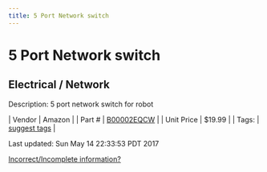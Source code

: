 ```yaml
---
title: 5 Port Network switch
---
```


# 5 Port Network switch
## Electrical / Network
Description: 	5 port network switch for robot 

| Vendor | Amazon | 
| Part # | [B00002EQCW](http://www.amazon.com/NETGEAR-ProSAFE-FS105NA-5-Port-Ethernet/dp/B00002EQCW?ie=UTF8&*Version*=1&*entries*=0) | 
| Unit Price | $19.99 | 
| Tags: | [suggest tags](https://docs.google.com/forms/d/e/1FAIpQLSeWyY8v3RgOty-MyWmh9U0iivNYN_molChYyS-0U-o-kOAv_g/viewform) | 

Last updated: Sun May 14 22:33:53 PDT 2017

 [Incorrect/Incomplete information?](https://docs.google.com/forms/d/e/1FAIpQLSeWyY8v3RgOty-MyWmh9U0iivNYN_molChYyS-0U-o-kOAv_g/viewform)